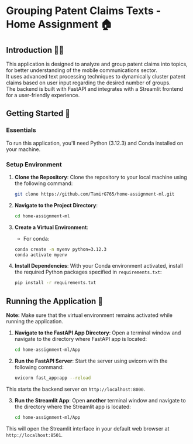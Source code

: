 # Grouping Patent Claims Texts - Home Assignment 🏠

## Introduction 👋🏼
This application is designed to analyze and group patent claims into topics, for better understanding of the mobile communications sector.</br>
It uses advanced text processing techniques to dynamically cluster patent claims based on user input regarding the desired number of groups.</br>
The backend is built with FastAPI and integrates with a Streamlit frontend for a user-friendly experience.

## Getting Started 🐍

### Essentials
To run this application, you'll need Python (3.12.3) and Conda installed on your machine.

### Setup Environment

1. **Clone the Repository**:
    Clone the repository to your local machine using the following command:
    ```bash
    git clone https://github.com/TamirG765/home-assignment-ml.git
    ```

2. **Navigate to the Project Directory**:
    ```bash
    cd home-assignment-ml
    ```

3. **Create a Virtual Environment**:
    * For conda:
    ```bash
    conda create -n myenv python=3.12.3
    conda activate myenv
    ```

4. **Install Dependencies**:
    With your Conda environment activated, install the required Python packages specified in `requirements.txt`:
    ```bash
    pip install -r requirements.txt
    ```

## Running the Application 🏃
**Note:** Make sure that the virtual environment remains activated while running the application.

1. **Navigate to the FastAPI App Directory**:
    Open a terminal window and navigate to the directory where FastAPI app is located:
    ```bash
    cd home-assignment-ml/App
    ```

2. **Run the FastAPI Server**:
    Start the server using uvicorn with the following command:
    ```bash
    uvicorn fast_app:app --reload
    ```

This starts the backend server on `http://localhost:8000`.

3. **Run the Streamlit App**:
    Open **another** terminal window and navigate to the directory where the Streamlit app is located:
    ```bash
    cd home-assignment-ml/App
    ```

This will open the Streamlit interface in your default web browser at `http://localhost:8501`.

